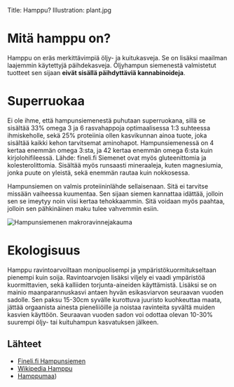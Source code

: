 Title: Hamppu?
Illustration: plant.jpg

# Mitä hamppu on?
Hamppu on eräs merkittävimpiä öljy- ja kuitukasveja. Se on lisäksi maailman laajemmin käytettyjä päihdekasveja. Öljyhampun siemenestä valmistetut tuotteet sen sijaan **eivät sisällä päihdyttäviä kannabinoideja**.

# Superruokaa
Ei ole ihme, että hampunsiemenestä puhutaan superruokana, sillä se sisältää 33% omega 3 ja 6 rasvahappoja optimaalisessa 1:3 suhteessa ihmiskeholle, sekä 25% proteiinia ollen kasvikunnan ainoa tuote, joka sisältää kaikki kehon tarvitsemat aminohapot. Hampunsiemenessä on 4 kertaa enemmän omega 3:sta, ja 42 kertaa enemmän omega 6:sta kuin kirjolohifileessä. Lähde: fineli.fi Siemenet ovat myös gluteenittomia ja kolesterolittomia. Sisältää myös runsaasti mineraaleja, kuten magnesiumia, jonka puute on yleistä, sekä enemmän rautaa kuin nokkosessa.

Hampunsiemen on valmis proteiininlähde sellaisenaan. Sitä ei tarvitse missään vaiheessa kuumentaa. Sen sijaan siemen kannattaa idättää, jolloin sen se imeytyy noin viisi kertaa tehokkaammin. Sitä voidaan myös paahtaa, jolloin sen pähkinäinen maku tulee vahvemmin esiin.


![Hampunsiemenen makroravinnejakauma]({filename}/images/siemen-ravinne-jakauma.png)

# Ekologisuus
Hamppu ravintoarvoiltaan monipuolisempi ja ympäristökuormitukseltaan pienempi kuin soija. Ravintoarvojen lisäksi viljely ei vaadi ympäristöä kuormittavien, sekä kalliiden torjunta-aineiden käyttämistä. Lisäksi se on mainio maanparannuskasvi antaen hyvän esikasviarvon seuraavan vuoden sadolle. Sen paksu 15-30cm syvälle kurottuva juuristo kuohkeuttaa maata, jättää orgaanista ainesta pieneliiöille ja noistaa ravinteita syvältä muiden kasvien käyttöön. Seuraavan vuoden sadon voi odottaa olevan 10-30% suurempi öljy- tai kuituhampun kasvatuksen jälkeen.

## Lähteet

* [Fineli.fi Hampunsiemen](http://www.fineli.fi/food.php?foodid=33121&lang=fi)
* [Wikipedia Hamppu](https://fi.wikipedia.org/wiki/Hamppu)
* [Hamppumaa](http://www.hamppumaa.fi/))
